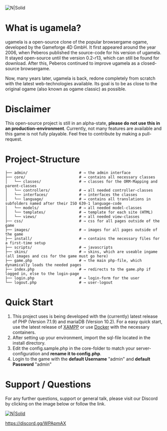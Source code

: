 ![N|Solid](https://mamen.at/ugamela/images/logo.png)

# What is ugamela?

ugamela is a open-source clone of the popular browsergame ogame, developed by the Gameforge 4D GmbH. It first appeared around the year 2006, when Peberos published the source-code for his version of ugamela. It stayed open-source until the version 0.2-r13, which can still be found for download. After this, Peberos continued to improve ugamela as a closed-source browsergame.

Now, many years later, ugamela is back, redone completely from scratch with the latest web-technologies available. Its goal is to be as close to the original ogame (also known as ogame classic) as possible.

# Disclaimer

This open-source project is still in an alpha-state, **please do not use this in an production-environment**. Currently, not many features are available and this game is not fully playable. Feel free to contribute by making a pull-request.

# Project-Structure

```shell
├── admin/                       # → the admin interface
├── core/                        # → contains all necessary classes
│   └── classes/                 # → classes for the ORM-Mapping and parent-classes
│   └── controllers/             # → all needed controller-classes
│   └── interfaces/              # → interfaces the classes
│   └── language/                # → contains all translations in subfolders named after their ISO 639-1 language-code
│   └── models/                  # → all needed model-classes
│   └── templates/               # → template for each site (HTML)
│   └── views/                   # → all needed view-classes
├── css/                         # → css for all pages outside of the game
├── images/                      # → images for all pages outside of the game
├── install/                     # → contains the necessary files for a first-time setup
├── scripts/                     # → javascripts
├── skins/                       # → skins, which are useable ingame (all images and css for the game must go here)
├── game.php                     # → the main php-file, which dynamically loads the needed pages
├── index.php                    # → redirects to the game.php if logged in, else to the login-page
├── login.php                    # → login-form for the user
└── logout.php                   # → user-logout
```

# Quick Start

1.  This project uses is being developed with the (currently) latest release of PHP (Version 7.1.9) and mariaDB (Version 10.2). For a easy quick start, use the latest release of [XAMPP](https://www.apachefriends.org/de/download.html) or use [Docker](https://www.docker.com) with the necessary containers.
2.  After setting up your environment, import the sql-file located in the install directory.
3.  Edit the config.sample.php in the core-folder to match your server-configuration and **rename it to config.php**.
4.  Login to the game with the  **default Username** "admin" and  **default Password** "admin"

# Support / Questions

For any further questions, support or general talk, please visit our Discord by clicking on the image below or follow the link.

[![N|Solid](https://t5.rbxcdn.com/18108a5641ff1becc8dfa20aed634d1f)](https://discord.gg/WPApmAX)

https://discord.gg/WPApmAX
